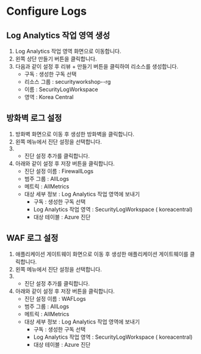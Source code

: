 # Configure Logs

## Log Analytics 작업 영역 생성

1. Log Analytics 작업 영역 화면으로 이동합니다.
2. 왼쪽 상단 만들기 버튼을 클릭합니다.
3. 다음과 같이 설정 후 리뷰 + 만들기 버튼을 클릭하여 리소스를 생성합니다.
    - 구독 : 생성한 구독 선택
    - 리소스 그룹 : securityworkshop-<alias>-rg
    - 이름 : SecurityLogWorkspace
    - 영역 : Korea Central

## 방화벽 로그 설정

1. 방화벽 화면으로 이동 후 생성한 방화벽을 클릭합니다.
2. 왼쪽 메뉴에서 진단 설정을 선택합니다.
3. + 진단 설정 추가를 클릭합니다.
4. 아래와 같이 설정 후 저장 버튼을 클릭합니다.
    - 진단 설정 이름 : FirewallLogs
    - 범주 그룹 : AllLogs
    - 메트릭 : AllMetrics
    - 대상 세부 정보 : Log Analytics 작업 영역에 보내기
        - 구독 : 생성한 구독 선택
        - Log Analytics 작업 영역 : SecurityLogWorkspace ( koreacentral)
        - 대상 테이블 : Azure 진단

## WAF 로그 설정

1. 애플리케이션 게이트웨이 화면으로 이동 후 생성한 애플리케이션 게이트웨이를 클릭합니다.
2. 왼쪽 메뉴에서 진단 설정을 선택합니다.
3. + 진단 설정 추가를 클릭합니다.
4. 아래와 같이 설정 후 저장 버튼을 클릭합니다.
    - 진단 설정 이름 : WAFLogs
    - 범주 그룹 : AllLogs
    - 메트릭 : AllMetrics
    - 대상 세부 정보 : Log Analytics 작업 영역에 보내기
        - 구독 : 생성한 구독 선택
        - Log Analytics 작업 영역 : SecurityLogWorkspace ( koreacentral)
        - 대상 테이블 : Azure 진단